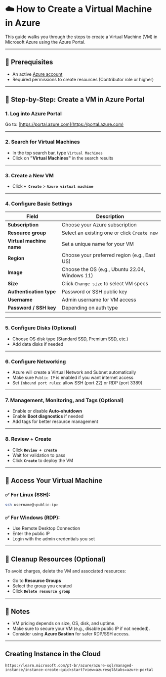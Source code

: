 # ☁️ How to Create a Virtual Machine in Azure

This guide walks you through the steps to create a Virtual Machine (VM) in Microsoft Azure using the Azure Portal.

---

## 🧰 Prerequisites

* An active [Azure account](https://portal.azure.com)
* Required permissions to create resources (Contributor role or higher)

---

## 𞪟 Step-by-Step: Create a VM in Azure Portal

### 1. **Log into Azure Portal**

Go to: [https://portal.azure.com](https://portal.azure.com)

---

### 2. **Search for Virtual Machines**

* In the top search bar, type `Virtual Machines`
* Click on **"Virtual Machines"** in the search results

---

### 3. **Create a New VM**

* Click **`+ Create`** > **`Azure virtual machine`**

---

### 4. **Configure Basic Settings**

| Field                    | Description                                    |
| ------------------------ | ---------------------------------------------- |
| **Subscription**         | Choose your Azure subscription                 |
| **Resource group**       | Select an existing one or click `Create new`   |
| **Virtual machine name** | Set a unique name for your VM                  |
| **Region**               | Choose your preferred region (e.g., East US)   |
| **Image**                | Choose the OS (e.g., Ubuntu 22.04, Windows 11) |
| **Size**                 | Click `Change size` to select VM specs         |
| **Authentication type**  | Password or SSH public key                     |
| **Username**             | Admin username for VM access                   |
| **Password / SSH key**   | Depending on auth type                         |

---

### 5. **Configure Disks (Optional)**

* Choose OS disk type (Standard SSD, Premium SSD, etc.)
* Add data disks if needed

---

### 6. **Configure Networking**

* Azure will create a Virtual Network and Subnet automatically
* Make sure `Public IP` is enabled if you want internet access
* Set `Inbound port rules`: allow SSH (port 22) or RDP (port 3389)

---

### 7. **Management, Monitoring, and Tags (Optional)**

* Enable or disable **Auto-shutdown**
* Enable **Boot diagnostics** if needed
* Add tags for better resource management

---

### 8. **Review + Create**

* Click **`Review + create`**
* Wait for validation to pass
* Click **`Create`** to deploy the VM

---

## 💝 Access Your Virtual Machine

### ✅ For Linux (SSH):

```bash
ssh username@<public-ip>
```

### ✅ For Windows (RDP):

* Use Remote Desktop Connection
* Enter the public IP
* Login with the admin credentials you set

---

## 🧹 Cleanup Resources (Optional)

To avoid charges, delete the VM and associated resources:

* Go to **Resource Groups**
* Select the group you created
* Click **`Delete resource group`**

---

## 📌 Notes

* VM pricing depends on size, OS, disk, and uptime.
* Make sure to secure your VM (e.g., disable public IP if not needed).
* Consider using **Azure Bastion** for safer RDP/SSH access.

---

## Creating Instance in the Cloud 
``` https://learn.microsoft.com/pt-br/azure/azure-sql/managed-instance/instance-create-quickstart?view=azuresql&tabs=azure-portal ```